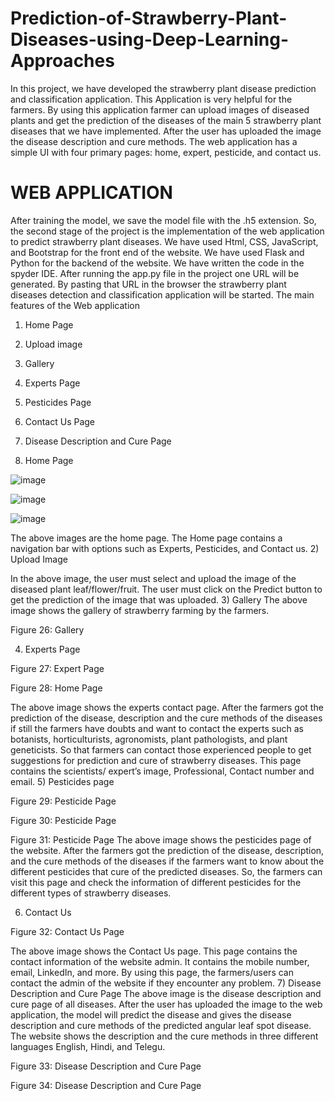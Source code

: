 # Prediction-of-Strawberry-Plant-Diseases-using-Deep-Learning-Approaches
In this project, we have developed the strawberry plant disease prediction  and classification application. This Application is very helpful for the farmers. By  using this application farmer can upload images of diseased plants and get the  prediction of the diseases of the main 5 strawberry plant diseases that we have implemented. After the user has uploaded the image the disease description and cure methods. The web application has a simple UI with four primary pages: home, expert, pesticide, and contact us.
# WEB APPLICATION

After training the model, we save the model file with the .h5 extension.  So, the second stage of the project is the implementation of the web application to predict strawberry plant diseases. 
We have used Html, CSS, JavaScript, and Bootstrap for the front end of the website. We have used Flask and Python for the backend of the website. We have written the code in the spyder IDE. After running the app.py file in the project one URL will be generated. By pasting that URL in the browser the strawberry plant diseases detection and classification application will be started.
The main features of the Web application
1)	Home Page
2)	Upload image
3)	Gallery 
4)	Experts Page
5)	Pesticides Page
6)	Contact Us Page
7)	Disease Description and Cure Page
 
1) Home Page

![image](https://github.com/gslprasanna/Prediction-of-Strawberry-Plant-Diseases-using-Deep-Learning-Approaches/assets/63353137/2ad3e087-9b88-466c-aecb-ec3c5941fbc4)

![image](https://github.com/gslprasanna/Prediction-of-Strawberry-Plant-Diseases-using-Deep-Learning-Approaches/assets/63353137/f41b50c0-86d0-4b73-9e36-317276c56a4f)

![image](https://github.com/gslprasanna/Prediction-of-Strawberry-Plant-Diseases-using-Deep-Learning-Approaches/assets/63353137/2fedb40a-1ce4-4557-bfef-0021c6bec53c)

The above images are the home page. The Home page contains a navigation bar with options such as Experts, Pesticides, and Contact us.
2) Upload Image
 

In the above image, the user must select and upload the image of the diseased plant leaf/flower/fruit. The user must click on the Predict button to get the prediction of the image that was uploaded.
3) Gallery
The above image shows the gallery of strawberry farming by the farmers. 
 
Figure 26: Gallery


4) Experts Page	
 
Figure 27: Expert Page

 
Figure 28: Home Page

 The above image shows the experts contact page. After the farmers got the prediction of the disease, description and the cure methods of the diseases if still the farmers have doubts and want to contact the experts such as botanists, horticulturists, agronomists, plant pathologists, and plant geneticists. So that farmers can contact those experienced people to get suggestions for prediction and cure of strawberry diseases. This page contains the scientists/ expert’s image, Professional, Contact number and email.
5) Pesticides page
 
Figure 29: Pesticide Page
 
Figure 30: Pesticide Page

 
Figure 31: Pesticide Page
The above image shows the pesticides page of the website. After the farmers got the prediction of the disease, description, and the cure methods of the diseases if the farmers want to know about the different pesticides that cure of the predicted diseases. So, the farmers can visit this page and check the information of different pesticides for the different types of strawberry diseases.

6) Contact Us 
 
Figure 32: Contact Us Page

The above image shows the Contact Us page. This page contains the contact information of the website admin. It contains the mobile number, email, LinkedIn, and more. By using this page, the farmers/users can contact the admin of the website if they encounter any problem.
 7)  Disease Description and Cure Page
The above image is the disease description and cure page of all diseases. After the user has uploaded the image to the web application, the model will predict the disease and gives the disease description and cure methods of the predicted angular leaf spot disease. The website shows the description and the cure methods in three different languages English, Hindi, and Telegu. 

 
Figure 33: Disease Description and Cure Page


 
Figure 34: Disease Description and Cure Page



